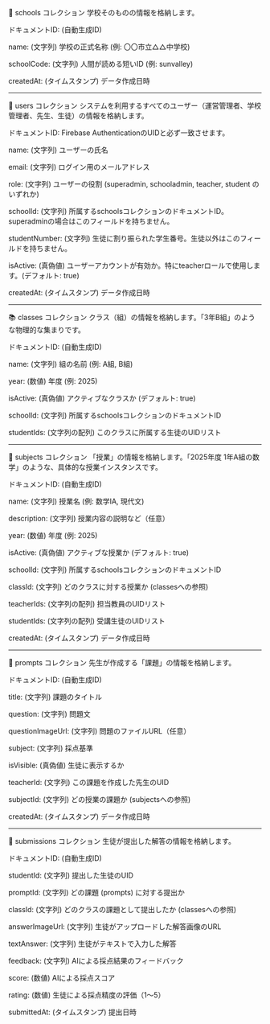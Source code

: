 🏫 schools コレクション
学校そのものの情報を格納します。

ドキュメントID: (自動生成ID)

name: (文字列) 学校の正式名称 (例: 〇〇市立△△中学校)

schoolCode: (文字列) 人間が読める短いID (例: sunvalley)

createdAt: (タイムスタンプ) データ作成日時

---------------------------------

👤 users コレクション
システムを利用するすべてのユーザー（運営管理者、学校管理者、先生、生徒）の情報を格納します。

ドキュメントID: Firebase AuthenticationのUIDと必ず一致させます。

name: (文字列) ユーザーの氏名

email: (文字列) ログイン用のメールアドレス

role: (文字列) ユーザーの役割 (superadmin, schooladmin, teacher, student のいずれか)

schoolId: (文字列) 所属するschoolsコレクションのドキュメントID。superadminの場合はこのフィールドを持ちません。

studentNumber: (文字列) 生徒に割り振られた学生番号。生徒以外はこのフィールドを持ちません。

isActive: (真偽値) ユーザーアカウントが有効か。特にteacherロールで使用します。(デフォルト: true)

createdAt: (タイムスタンプ) データ作成日時

---------------------------------

📚 classes コレクション
クラス（組）の情報を格納します。「3年B組」のような物理的な集まりです。

ドキュメントID: (自動生成ID)

name: (文字列) 組の名前 (例: A組, B組)

year: (数値) 年度 (例: 2025)

isActive: (真偽値) アクティブなクラスか (デフォルト: true)

schoolId: (文字列) 所属するschoolsコレクションのドキュメントID

studentIds: (文字列の配列) このクラスに所属する生徒のUIDリスト

---------------------------------

📖 subjects コレクション
「授業」の情報を格納します。「2025年度 1年A組の数学」のような、具体的な授業インスタンスです。

ドキュメントID: (自動生成ID)

name: (文字列) 授業名 (例: 数学IA, 現代文)

description: (文字列) 授業内容の説明など（任意）

year: (数値) 年度 (例: 2025)

isActive: (真偽値) アクティブな授業か (デフォルト: true)

schoolId: (文字列) 所属するschoolsコレクションのドキュメントID

classId: (文字列) どのクラスに対する授業か (classesへの参照)

teacherIds: (文字列の配列) 担当教員のUIDリスト

studentIds: (文字列の配列) 受講生徒のUIDリスト

createdAt: (タイムスタンプ) データ作成日時

---------------------------------

📝 prompts コレクション
先生が作成する「課題」の情報を格納します。

ドキュメントID: (自動生成ID)

title: (文字列) 課題のタイトル

question: (文字列) 問題文

questionImageUrl: (文字列) 問題のファイルURL（任意）

subject: (文字列) 採点基準

isVisible: (真偽値) 生徒に表示するか

teacherId: (文字列) この課題を作成した先生のUID

subjectId: (文字列) どの授業の課題か (subjectsへの参照)

createdAt: (タイムスタンプ) データ作成日時

---------------------------------

📄 submissions コレクション
生徒が提出した解答の情報を格納します。

ドキュメントID: (自動生成ID)

studentId: (文字列) 提出した生徒のUID

promptId: (文字列) どの課題 (prompts) に対する提出か

classId: (文字列) どのクラスの課題として提出したか (classesへの参照)

answerImageUrl: (文字列) 生徒がアップロードした解答画像のURL

textAnswer: (文字列) 生徒がテキストで入力した解答

feedback: (文字列) AIによる採点結果のフィードバック

score: (数値) AIによる採点スコア

rating: (数値) 生徒による採点精度の評価（1〜5）

submittedAt: (タイムスタンプ) 提出日時